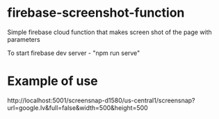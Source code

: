 # firebase-screenshot-function
Simple firebase cloud function that makes screen shot of the page with parameters

To start firebase dev server - "npm run serve"

# Example of use

http://localhost:5001/screensnap-d1580/us-central1/screensnap?url=google.lv&full=false&width=500&height=500
